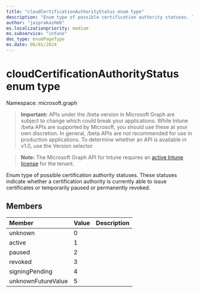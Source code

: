 ```yaml
---
title: "cloudCertificationAuthorityStatus enum type"
description: "Enum type of possible certification authority statuses. These statuses indicate whether a certification authority is currently able to issue certificates or temporarily paused or permanently revoked."
author: "jaiprakashmb"
ms.localizationpriority: medium
ms.subservice: "intune"
doc_type: enumPageType
ms.date: 08/01/2024
---
```


# cloudCertificationAuthorityStatus enum type

Namespace: microsoft.graph

> **Important:** APIs under the /beta version in Microsoft Graph are subject to change which could break your applications. While Intune /beta APIs are supported by Microsoft, you should use these at your own discretion. In general, /beta APIs are not recommended for use in production applications. To determine whether an API is available in v1.0, use the Version selector

> **Note:** The Microsoft Graph API for Intune requires an [active Intune license](https://go.microsoft.com/fwlink/?linkid=839381) for the tenant.

Enum type of possible certification authority statuses. These statuses indicate whether a certification authority is currently able to issue certificates or temporarily paused or permanently revoked.

## Members
|Member|Value|Description|
|:---|:---|:---|
|unknown|0||
|active|1||
|paused|2||
|revoked|3||
|signingPending|4||
|unknownFutureValue|5||